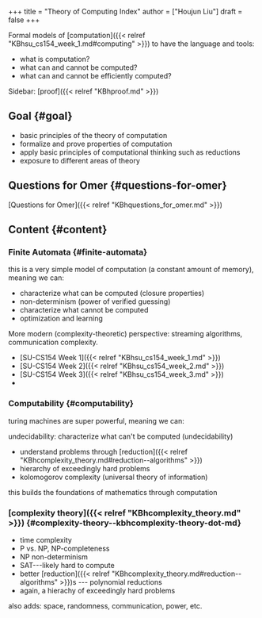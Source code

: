 +++
title = "Theory of Computing Index"
author = ["Houjun Liu"]
draft = false
+++

Formal models of [computation]({{< relref "KBhsu_cs154_week_1.md#computing" >}}) to have the language and tools:

-   what is computation?
-   what can and cannot be computed?
-   what can and cannot be efficiently computed?

Sidebar: [proof]({{< relref "KBhproof.md" >}})


## Goal {#goal}

-   basic principles of the theory of computation
-   formalize and prove properties of computation
-   apply basic principles of computational thinking such as reductions
-   exposure to different areas of theory


## Questions for Omer {#questions-for-omer}

[Questions for Omer]({{< relref "KBhquestions_for_omer.md" >}})


## Content {#content}


### Finite Automata {#finite-automata}

this is a very simple model of computation (a constant amount of memory), meaning we can:

-   characterize what can be computed (closure properties)
-   non-determinism (power of verified guessing)
-   characterize what cannot be computed
-   optimization and learning

More modern (complexity-theoretic) perspective: streaming algorithms, communication complexity.

-   [SU-CS154 Week 1]({{< relref "KBhsu_cs154_week_1.md" >}})
-   [SU-CS154 Week 2]({{< relref "KBhsu_cs154_week_2.md" >}})
-   [SU-CS154 Week 3]({{< relref "KBhsu_cs154_week_3.md" >}})
-


### Computability {#computability}

turing machines are super powerful, meaning we can:

undecidability: characterize what can't be computed (undecidability)

-   understand problems through [reduction]({{< relref "KBhcomplexity_theory.md#reduction--algorithms" >}})
-   hierarchy of exceedingly hard problems
-   kolomogorov complexity (universal theory of information)

this builds the foundations of mathematics through computation


### [complexity theory]({{< relref "KBhcomplexity_theory.md" >}}) {#complexity-theory--kbhcomplexity-theory-dot-md}

-   time complexity
-   P vs. NP, NP-completeness
-   NP non-determinism
-   SAT---likely hard to compute
-   better [reduction]({{< relref "KBhcomplexity_theory.md#reduction--algorithms" >}})s --- polynomial reductions
-   again, a hierachy of exceedingly hard problems

also adds: space, randomness, communication, power, etc.
